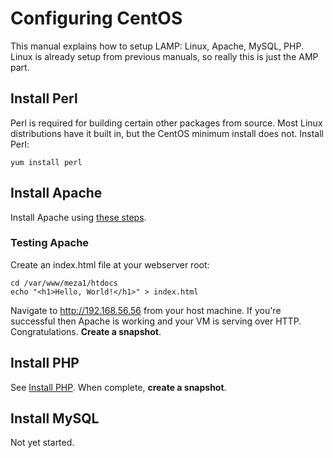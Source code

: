 # Configuring CentOS
This manual explains how to setup LAMP: Linux, Apache, MySQL, PHP. Linux is already setup from previous manuals, so really this is just the AMP part.  

## Install Perl
Perl is required for building certain other packages from source. Most Linux distributions have it built in, but the CentOS minimum install does not. Install Perl:

```
yum install perl
```

## Install Apache

Install Apache using [these steps](3.1-InstallApache.md).

### Testing Apache

Create an index.html file at your webserver root:

```
cd /var/www/meza1/htdocs
echo "<h1>Hello, World!</h1>" > index.html
```

Navigate to http://192.168.56.56 from your host machine. If you're successful then Apache is working and your VM is serving over HTTP. Congratulations. **Create a snapshot**.


## Install PHP

See [Install PHP](3.2-InstallPHP.md). When complete, **create a snapshot**.


## Install MySQL

Not yet started.